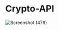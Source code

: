 # Crypto-API

![Screenshot (479)](https://user-images.githubusercontent.com/80804527/211164565-4a739c22-ec1a-4dd3-ac26-9a6923dac5df.png)
